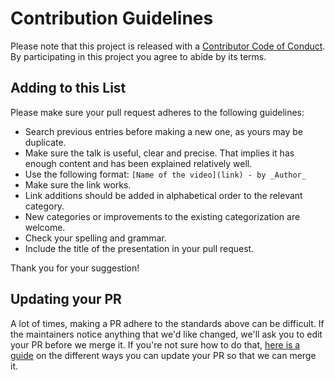 # Contribution Guidelines

Please note that this project is released with a [Contributor Code of Conduct](CODE_OF_CONDUCT.md). By participating in this project you agree to abide by its terms.

## Adding to this List

Please make sure your pull request adheres to the following guidelines:

* Search previous entries before making a new one, as yours may be duplicate.
* Make sure the talk is useful, clear and precise. That implies it has enough content and has been explained relatively well.
* Use the following format: `[Name of the video](link) - by _Author_`
* Make sure the link works.
* Link additions should be added in alphabetical order to the relevant category.
* New categories or improvements to the existing categorization are welcome.
* Check your spelling and grammar.
* Include the title of the presentation in your pull request.

Thank you for your suggestion!

## Updating your PR

A lot of times, making a PR adhere to the standards above can be difficult. If the maintainers notice anything that we'd like changed, we'll ask you to edit your PR before we merge it. If you're not sure how to do that, [here is a guide](https://github.com/RichardLitt/docs/blob/master/amending-a-commit-guide.md) on the different ways you can update your PR so that we can merge it.

